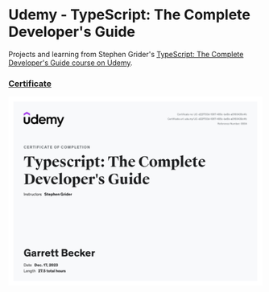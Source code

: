 # Udemy - TypeScript: The Complete Developer's Guide

Projects and learning from Stephen Grider's [TypeScript: The Complete Developer's Guide course on Udemy](https://www.udemy.com/course/typescript-the-complete-developers-guide/).

### [Certificate](https://www.udemy.com/certificate/UC-d22f703d-1067-485c-be6b-a0160439c4fc/)

!["Certificate"](Certificate.jpg)
